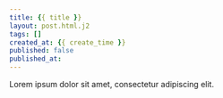 ```yaml
---
title: {{ title }}
layout: post.html.j2
tags: []
created_at: {{ create_time }}
published: false
published_at:
---
```


Lorem ipsum dolor sit amet, consectetur adipiscing elit.
